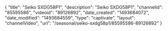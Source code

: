 {
    "title": "Seiko SXDG58P1",
    "description": "Seiko SXDG58P1",
    "channelid": "85595586",
    "videoid": "89126892",
    "date_created": "1493684072",
    "date_modified": "1493684559",
    "type": "captivate",
    "layout": "channelVideo",
    "url": "\/seasonal\/seiko-sxdg58p1\/85595586-89126892"
}